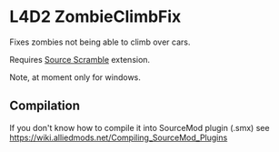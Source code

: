 # L4D2 ZombieClimbFix
 
Fixes zombies not being able to climb over cars.

Requires [Source Scramble](https://github.com/nosoop/SMExt-SourceScramble) extension.

Note, at moment only for windows.

## Compilation
If you don't know how to compile it into SourceMod plugin (.smx) see https://wiki.alliedmods.net/Compiling_SourceMod_Plugins